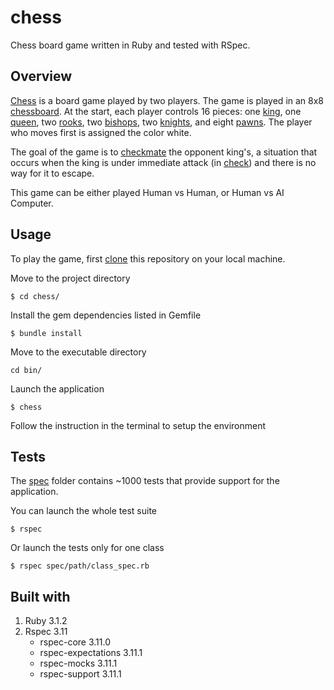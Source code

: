 # chess
Chess board game written in Ruby and tested with RSpec.

## Overview
[Chess](https://en.wikipedia.org/wiki/Chess) is a board game played by two players. The game is played in an 8x8
[chessboard](https://en.wikipedia.org/wiki/Chessboard). At the start, each player controls 16 pieces: one [king](https://en.wikipedia.org/wiki/King_(chess)), one [queen](https://en.wikipedia.org/wiki/Queen_(chess)), two [rooks](https://en.wikipedia.org/wiki/Rook_(chess)), two [bishops](https://en.wikipedia.org/wiki/Bishop_(chess)), two [knights](https://en.wikipedia.org/wiki/Knight_(chess)), and eight [pawns](https://en.wikipedia.org/wiki/Pawn_(chess)). The player who moves first is assigned the color white.

The goal of the game is to [checkmate](https://en.wikipedia.org/wiki/Checkmate) the opponent king's,  a situation that
occurs when the king is under immediate attack (in [check](https://en.wikipedia.org/wiki/Check_(chess))) and there is
no way for it to escape.

This game can be either played Human vs Human, or Human vs AI Computer.

## Usage
To play the game, first [clone](https://docs.github.com/en/repositories/creating-and-managing-repositories/cloning-a-repository)
this repository on your local machine.

Move to the project directory

```
$ cd chess/
```

Install the gem dependencies listed in Gemfile
```
$ bundle install
```

Move to the executable directory

```
cd bin/
```

Launch the application
```
$ chess
```

Follow the instruction in the terminal to setup the environment

## Tests
The [spec](https://github.com/Uaitt/chess/tree/main/spec) folder contains ~1000 tests that provide support for the application.

You can launch the whole test suite
```
$ rspec
```

Or launch the tests only for one class
```
$ rspec spec/path/class_spec.rb
```

## Built with
1. Ruby 3.1.2
2. Rspec 3.11
   * rspec-core 3.11.0
   * rspec-expectations 3.11.1
   * rspec-mocks 3.11.1
   * rspec-support 3.11.1

